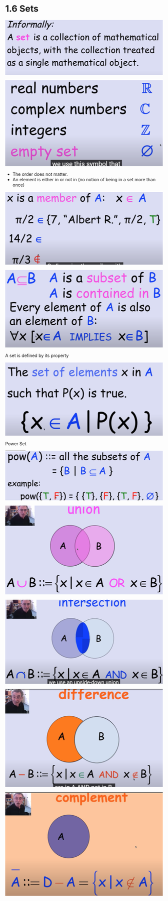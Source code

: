 # 1.6 Sets

![](<../../../.gitbook/assets/image (89).png>)

![](<../../../.gitbook/assets/image (90).png>)

* The order does not matter.
* An element is either in or not in (no notion of being in a set more than once)



![](<../../../.gitbook/assets/image (91).png>)

![](<../../../.gitbook/assets/image (92).png>)

A set is defined by its property

![](<../../../.gitbook/assets/image (93).png>)

Power Set

![](<../../../.gitbook/assets/image (94).png>)

![](<../../../.gitbook/assets/image (95).png>)

![](<../../../.gitbook/assets/image (96).png>)

![](<../../../.gitbook/assets/image (97).png>)

![](<../../../.gitbook/assets/image (98).png>)
